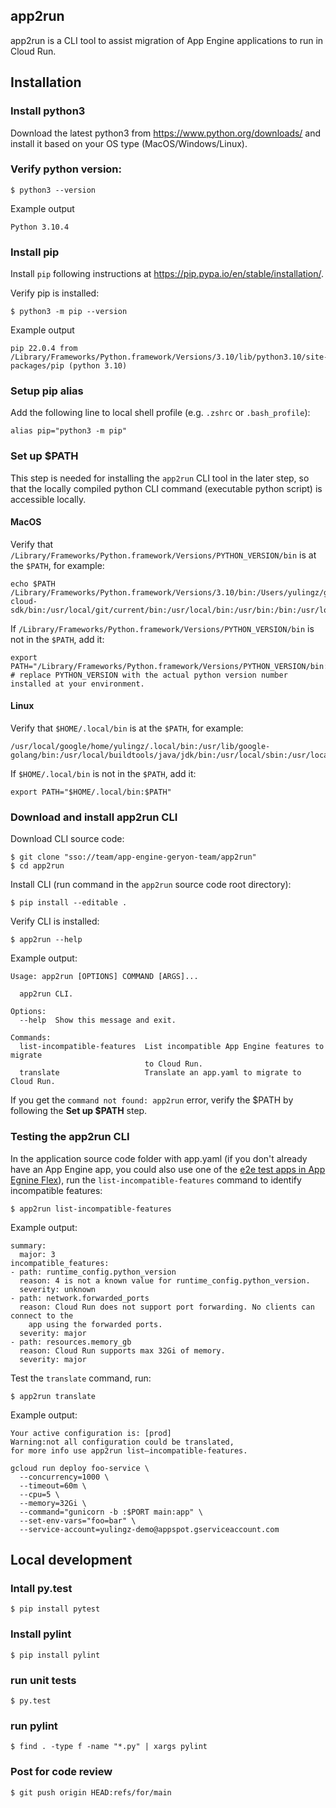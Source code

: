 ## app2run
app2run is a CLI tool to assist migration of App Engine applications to run in
Cloud Run.

## Installation

### Install python3
Download the latest python3 from https://www.python.org/downloads/ and install it based on your OS type (MacOS/Windows/Linux).

### Verify python version:
```
$ python3 --version
```
Example output
```
Python 3.10.4
```

### Install pip
Install `pip` following instructions at https://pip.pypa.io/en/stable/installation/. 

Verify pip is installed:

```
$ python3 -m pip --version
```
Example output
```
pip 22.0.4 from /Library/Frameworks/Python.framework/Versions/3.10/lib/python3.10/site-packages/pip (python 3.10)
```

### Setup pip alias

Add the following line to local shell profile (e.g. `.zshrc` or `.bash_profile`):

```
alias pip="python3 -m pip"
```

### Set up $PATH
This step is needed for installing the `app2run` CLI tool in the later step, so that the locally compiled python CLI command (executable python script) is accessible locally. 

#### MacOS
Verify that `/Library/Frameworks/Python.framework/Versions/PYTHON_VERSION/bin` is at the `$PATH`, for example:
```
echo $PATH
/Library/Frameworks/Python.framework/Versions/3.10/bin:/Users/yulingz/google-cloud-sdk/bin:/usr/local/git/current/bin:/usr/local/bin:/usr/bin:/bin:/usr/local/sbin:/usr/sbin:/sbin:/usr/local/go/bin 
```
If `/Library/Frameworks/Python.framework/Versions/PYTHON_VERSION/bin` is not in the `$PATH`, add it:
```
export PATH="/Library/Frameworks/Python.framework/Versions/PYTHON_VERSION/bin:$PATH" # replace PYTHON_VERSION with the actual python version number installed at your environment.
```

#### Linux
Verify that `$HOME/.local/bin` is at the `$PATH`, for example:
```
/usr/local/google/home/yulingz/.local/bin:/usr/lib/google-golang/bin:/usr/local/buildtools/java/jdk/bin:/usr/local/sbin:/usr/local/bin:/usr/sbin:/usr/bin:/sbin:/bin
```
If `$HOME/.local/bin` is not in the `$PATH`, add it:
```
export PATH="$HOME/.local/bin:$PATH"
```

### Download and install app2run CLI
Download CLI source code:
```
$ git clone "sso://team/app-engine-geryon-team/app2run"
$ cd app2run
```
Install CLI (run command in the `app2run` source code root directory):
```
$ pip install --editable .
```
Verify CLI is installed:
```
$ app2run --help
```
Example output:
```
Usage: app2run [OPTIONS] COMMAND [ARGS]...

  app2run CLI.

Options:
  --help  Show this message and exit.

Commands:
  list-incompatible-features  List incompatible App Engine features to migrate
                              to Cloud Run.
  translate                   Translate an app.yaml to migrate to Cloud Run.
```
If you get the `command not found: app2run` error, verify the $PATH by following the **Set up $PATH** step.

### Testing the app2run CLI
In the application source code folder with app.yaml (if you don't already have an App Engine app, you could also use one of the [e2e test apps in App Egnine Flex](http://google3/apphosting/flex/e2e/apps/)), run the `list-incompatible-features` command to identify incompatible features:
```
$ app2run list-incompatible-features
```
Example output:
```
summary:
  major: 3
incompatible_features:
- path: runtime_config.python_version
  reason: 4 is not a known value for runtime_config.python_version.
  severity: unknown
- path: network.forwarded_ports
  reason: Cloud Run does not support port forwarding. No clients can connect to the
    app using the forwarded ports.
  severity: major
- path: resources.memory_gb
  reason: Cloud Run supports max 32Gi of memory.
  severity: major
```

Test the `translate` command, run:
```
$ app2run translate
```
Example output:
```
Your active configuration is: [prod]
Warning:not all configuration could be translated,
for more info use app2run list–incompatible-features.

gcloud run deploy foo-service \
  --concurrency=1000 \
  --timeout=60m \
  --cpu=5 \
  --memory=32Gi \
  --command="gunicorn -b :$PORT main:app" \
  --set-env-vars="foo=bar" \
  --service-account=yulingz-demo@appspot.gserviceaccount.com
```

## Local development

### Intall py.test

```
$ pip install pytest
```
### Install pylint

```
$ pip install pylint
```

### run unit tests

```
$ py.test
```
### run pylint
```
$ find . -type f -name "*.py" | xargs pylint
```


### Post for code review
```
$ git push origin HEAD:refs/for/main
```
